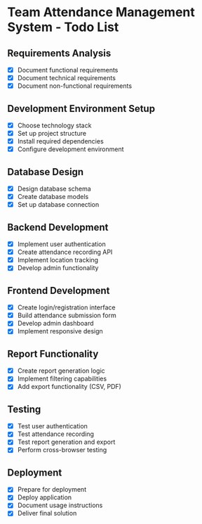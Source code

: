 # Team Attendance Management System - Todo List

## Requirements Analysis
- [x] Document functional requirements
- [x] Document technical requirements
- [x] Document non-functional requirements

## Development Environment Setup
- [x] Choose technology stack
- [x] Set up project structure
- [x] Install required dependencies
- [x] Configure development environment

## Database Design
- [x] Design database schema
- [x] Create database models
- [x] Set up database connection

## Backend Development
- [x] Implement user authentication
- [x] Create attendance recording API
- [x] Implement location tracking
- [x] Develop admin functionality

## Frontend Development
- [x] Create login/registration interface
- [x] Build attendance submission form
- [x] Develop admin dashboard
- [x] Implement responsive design

## Report Functionality
- [x] Create report generation logic
- [x] Implement filtering capabilities
- [x] Add export functionality (CSV, PDF)

## Testing
- [x] Test user authentication
- [x] Test attendance recording
- [x] Test report generation and export
- [x] Perform cross-browser testing

## Deployment
- [x] Prepare for deployment
- [x] Deploy application
- [x] Document usage instructions
- [x] Deliver final solution
